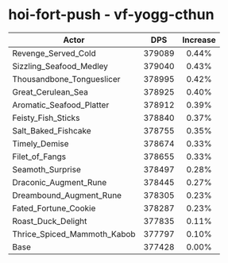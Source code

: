 # hoi-fort-push - vf-yogg-cthun
| Actor | DPS | Increase |
|---|:---:|:---:|
|Revenge_Served_Cold|379089|0.44%|
|Sizzling_Seafood_Medley|379040|0.43%|
|Thousandbone_Tongueslicer|378995|0.42%|
|Great_Cerulean_Sea|378925|0.40%|
|Aromatic_Seafood_Platter|378912|0.39%|
|Feisty_Fish_Sticks|378840|0.37%|
|Salt_Baked_Fishcake|378755|0.35%|
|Timely_Demise|378674|0.33%|
|Filet_of_Fangs|378655|0.33%|
|Seamoth_Surprise|378497|0.28%|
|Draconic_Augment_Rune|378445|0.27%|
|Dreambound_Augment_Rune|378305|0.23%|
|Fated_Fortune_Cookie|378287|0.23%|
|Roast_Duck_Delight|377835|0.11%|
|Thrice_Spiced_Mammoth_Kabob|377797|0.10%|
|Base|377428|0.00%|
